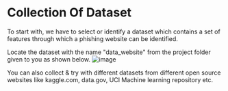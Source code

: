 # Collection Of Dataset
To start with, we have to select or identify a dataset which contains a set of features through which a phishing website can be identified.


Locate the dataset with the name "data_website" from the project folder given to you as shown below.
![image](https://user-images.githubusercontent.com/79015800/197342326-899fbd48-2219-40e7-b905-edcb58f76ee8.png)

 
You can also collect & try with different datasets from different open source websites like kaggle.com, data.gov, UCI Machine learning repository etc.
